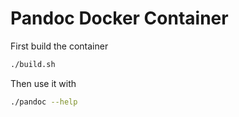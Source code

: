 # Pandoc Docker Container

First build the container

```bash
./build.sh
```

Then use it with 

```bash
./pandoc --help
```


